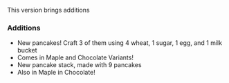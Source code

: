 This version brings additions

### Additions
- New pancakes! Craft 3 of them using 4 wheat, 1 sugar, 1 egg, and 1 milk bucket
- Comes in Maple and Chocolate Variants!
- New pancake stack, made with 9 pancakes
- Also in Maple in Chocolate!